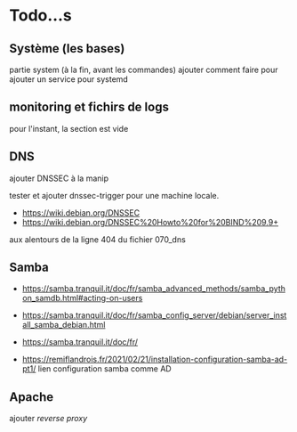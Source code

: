 # Todo…s


## Système (les bases)

partie system (à la fin, avant les commandes) ajouter comment faire pour ajouter
un service pour systemd

## monitoring et fichirs de logs
    
pour l'instant, la section est vide 


## DNS

ajouter DNSSEC à la manip 

tester et ajouter dnssec-trigger pour une machine locale. 

- https://wiki.debian.org/DNSSEC
- https://wiki.debian.org/DNSSEC%20Howto%20for%20BIND%209.9+

aux alentours de la ligne 404 du fichier 070_dns

## Samba 

- https://samba.tranquil.it/doc/fr/samba_advanced_methods/samba_python_samdb.html#acting-on-users 
- https://samba.tranquil.it/doc/fr/samba_config_server/debian/server_install_samba_debian.html 

- https://samba.tranquil.it/doc/fr/


- https://remiflandrois.fr/2021/02/21/installation-configuration-samba-ad-pt1/
    lien configuration samba comme AD

## Apache

ajouter _reverse proxy_

